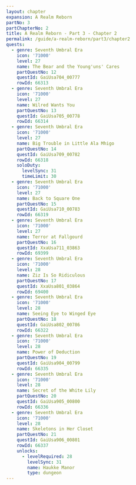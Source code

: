 ```yaml
---
layout: chapter
expansion: A Realm Reborn
partNo: 3
partChapterNo: 2
title: A Realm Reborn - Part 3 - Chapter 2
permalink: /guide/a-realm-reborn/part3/chapter2
quests:
  - genre: Seventh Umbral Era
    icon: '71000'
    level: 27
    name: The Bear and the Young'uns' Cares
    partQuestNo: 12
    questId: GaiUsa704_00777
    rowId: 66313
  - genre: Seventh Umbral Era
    icon: '71000'
    level: 27
    name: Wilred Wants You
    partQuestNo: 13
    questId: GaiUsa705_00778
    rowId: 66314
  - genre: Seventh Umbral Era
    icon: '71000'
    level: 27
    name: Big Trouble in Little Ala Mhigo
    partQuestNo: 14
    questId: GaiUsa709_00782
    rowId: 66318
    soloDuty:
      levelSync: 31
      timeLimit: 30
  - genre: Seventh Umbral Era
    icon: '71000'
    level: 27
    name: Back to Square One
    partQuestNo: 15
    questId: GaiUsa710_00783
    rowId: 66319
  - genre: Seventh Umbral Era
    icon: '71000'
    level: 27
    name: Terror at Fallgourd
    partQuestNo: 16
    questId: XxaUsa711_03863
    rowId: 69399
  - genre: Seventh Umbral Era
    icon: '71000'
    level: 28
    name: Ziz Is So Ridiculous
    partQuestNo: 17
    questId: XxaUsa801_03864
    rowId: 69400
  - genre: Seventh Umbral Era
    icon: '71000'
    level: 28
    name: Seeing Eye to Winged Eye
    partQuestNo: 18
    questId: GaiUsa802_00786
    rowId: 66322
  - genre: Seventh Umbral Era
    icon: '71000'
    level: 28
    name: Power of Deduction
    partQuestNo: 19
    questId: GaiUsa904_00799
    rowId: 66335
  - genre: Seventh Umbral Era
    icon: '71000'
    level: 28
    name: Secret of the White Lily
    partQuestNo: 20
    questId: GaiUsa905_00800
    rowId: 66336
  - genre: Seventh Umbral Era
    icon: '71000'
    level: 28
    name: Skeletons in Her Closet
    partQuestNo: 21
    questId: GaiUsa906_00801
    rowId: 66337
    unlocks:
      - levelRequired: 28
        levelSync: 31
        name: Haukke Manor
        type: dungeon
---
```


